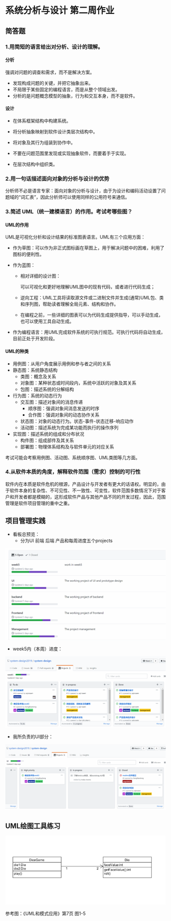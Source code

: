 # 系统分析与设计 第二周作业

## 简答题

### 1.用简短的语言给出对分析、设计的理解。

#### 分析

强调对问题的调查和需求，而不是解决方案。

- 发现构成问题的关键，并把它抽象出来。
- 不局限于某些固定的编程语言，而是从整个领域出发。
- 分析的是问题概念模型的抽象，行为和交互本身，而不是软件。

#### 设计

- 在体系框架结构中构建系统。

- 将分析抽象映射到软件设计类层次结构中。

- 将对象及其行为组装到协作中。

- 不要在问题范围里发现或实现抽象软件，而要着手于实现。

- 在层次结构中组织类。


### 2.用一句话描述面向对象的分析与设计的优势

分析师不必是语言专家：面向对象的分析与设计，由于为设计和编码活动设置了问题域的“词汇表”，因此分析师可以使用同样的公用符号来通信。

### 3.简述 UML（统一建模语言）的作用。考试考哪些图？

#### UML的作用

UML是可视化分析和设计结果的标准图表语言。UML有三个应用方面：

- 作为草图：可以作为非正式图标画在草图上，用于解决问题中的困难，利用了图标的便利性。

- 作为蓝图：

  - 相对详细的设计图：

    可以可视化和更好地理解UML图中的现有代码，或者进行代码生成；

  - 逆向工程：UML工具将读取源文件或二进制文件并生成(通常)UML包、类和序列图，帮助读者理解全局元素、结构和协作。

  - 在编程之前，一些详细的图表可以为代码生成提供指导，可以手动生成，也可以使用工具自动生成。

- 作为编程语言：用UML完成软件系统的可执行规范。可执行代码将自动生成，目前正处于开发阶段。

#### UML的种类

- 用例图：从用户角度展示用例和参与者之间的关系
- 静态图：系统静态结构
  - 类图：概念及关系
  - 对象图：某种状态或时间段内，系统中活跃的对象及其关系
  - 包图：描述系统的分解结构
- 行为图：系统的动态行为
  - 交互图：描述对象间的消息传递
    - 顺序图：强调对象间消息发送的时序
    - 合作图：强调对象间的动态协作关系
  - 状态图：对象的动态行为。状态-事件-状态迁移-响应动作
  - 活动图：描述系统为完成某功能而执行的操作序列
- 实现图：描述系统的组成和分布状况
  - 构件图：组成部件及其关系
  - 部署图：物理体系结构及与软件单元的对应关系

考试可能会考察用例图、活动图、系统顺序图、UML类图等几方面。

### 4.从软件本质的角度，解释软件范围（需求）控制的可行性

软件内在本质是软件危机的根源，产品设计与开发者有更大的话语权。明显的，由于软件本身的复杂性、不可见性、不一致性、可变性，软件范围多数情况下对于客户和开发者都是模糊的，这形成软件产品与其他产品不同的开发过程，因此，范围管理是软件项目管理的重中之重。

## 项目管理实践

- 看板总预览：
  - 分为UI 前端 后端 产品和每周进度五个projects

![kanban1](pic/kanban1.PNG)

- week5内（本周）进度：

![kanban2](pic/kanban2.PNG)

- 我所负责的UI部分：

![kanban3](pic/kanban3.PNG)

## UML绘图工具练习

![UML](pic/UML.PNG)

参考图：《UML和模式应用》第7页 图1-5